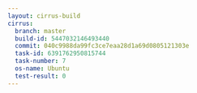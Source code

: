```yaml
---
layout: cirrus-build
cirrus:
  branch: master
  build-id: 5447032146493440
  commit: 040c9988da99fc3ce7eaa28d1a69d0805121303e
  task-id: 6391762950815744
  task-number: 7
  os-name: Ubuntu
  test-result: 0
---
```

